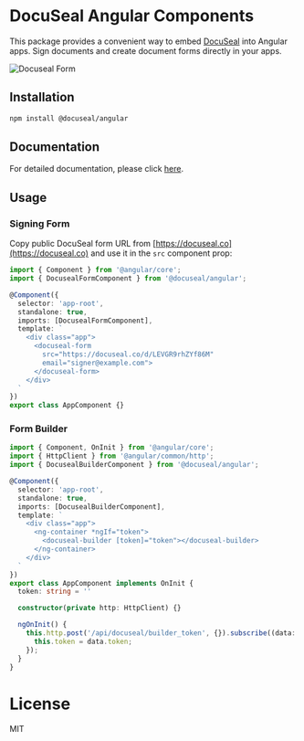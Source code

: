 # DocuSeal Angular Components

This package provides a convenient way to embed [DocuSeal](https://www.docuseal.co) into Angular apps. Sign documents and create document forms directly in your apps.

![Docuseal Form](https://github.com/docusealco/docuseal-vue/assets/1176367/828f9f53-3131-494c-8e37-5c74fa94cfa8)

## Installation

```bash
npm install @docuseal/angular
```

## Documentation

For detailed documentation, please click [here](https://www.docuseal.co/docs/embedded).

## Usage

### Signing Form

Copy public DocuSeal form URL from [https://docuseal.co](https://docuseal.co) and use it in the `src` component prop:

```typescript
import { Component } from '@angular/core';
import { DocusealFormComponent } from '@docuseal/angular';

@Component({
  selector: 'app-root',
  standalone: true,
  imports: [DocusealFormComponent],
  template: `
    <div class="app">
      <docuseal-form
        src="https://docuseal.co/d/LEVGR9rhZYf86M"
        email="signer@example.com">
      </docuseal-form>
    </div>
  `
})
export class AppComponent {}
```

### Form Builder
```typescript
import { Component, OnInit } from '@angular/core';
import { HttpClient } from '@angular/common/http';
import { DocusealBuilderComponent } from '@docuseal/angular';

@Component({
  selector: 'app-root',
  standalone: true,
  imports: [DocusealBuilderComponent],
  template: `
    <div class="app">
      <ng-container *ngIf="token">
        <docuseal-builder [token]="token"></docuseal-builder>
      </ng-container>
    </div>
  `
})
export class AppComponent implements OnInit {
  token: string = ''

  constructor(private http: HttpClient) {}

  ngOnInit() {
    this.http.post('/api/docuseal/builder_token', {}).subscribe((data: any) => {
      this.token = data.token;
    });
  }
}
```

# License

MIT
